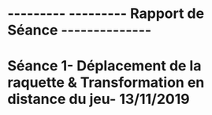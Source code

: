 # ---------  --------- Rapport de Séance --------------





# Séance 1- Déplacement de la raquette & Transformation en distance du jeu- 13/11/2019 
